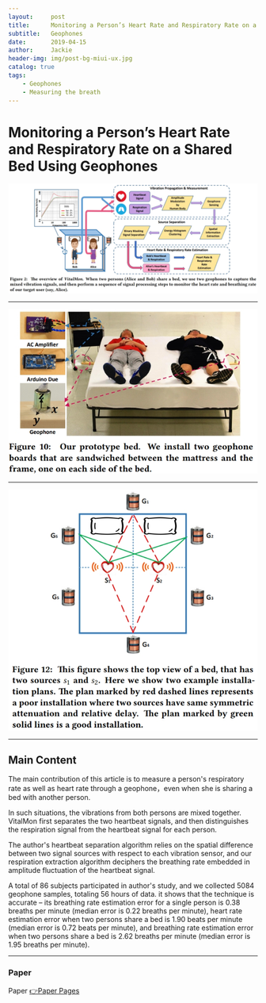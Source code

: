```yaml
---
layout:     post
title:      Monitoring a Person’s Heart Rate and Respiratory Rate on a Shared Bed Using Geophones
subtitle:   Geophones
date:       2019-04-15
author:     Jackie
header-img: img/post-bg-miui-ux.jpg
catalog: true
tags:
    - Geophones
    - Measuring the breath
---
```


# Monitoring a Person’s Heart Rate and Respiratory Rate on a Shared Bed Using Geophones

![](https://raw.githubusercontent.com/a416485164/a416485164.github.io/master/img/Geophones1.jpg)

***

![](https://raw.githubusercontent.com/a416485164/a416485164.github.io/master/img/Geophones2.jpg)

***

![](https://raw.githubusercontent.com/a416485164/a416485164.github.io/master/img/Geophones3.jpg)

***

## Main Content

The main contribution of this article is to measure a person's respiratory rate as well as heart rate through a geophone，even when she is
sharing a bed with another person.

In such situations, the vibrations from both persons are mixed together. VitalMon first separates the two heartbeat signals, and then distinguishes the respiration signal from the heartbeat signal for each person.

The author's heartbeat separation algorithm relies on the spatial difference between two signal sources with respect to each vibration sensor, and our respiration extraction algorithm deciphers the breathing rate embedded in amplitude fluctuation of the heartbeat signal.

A total of 86 subjects participated in author's study, and we collected 5084 geophone samples, totaling 56 hours of data. it shows that the technique is accurate – its breathing rate estimation error for a single person is 0.38 breaths per minute (median error is 0.22 breaths per minute), heart rate estimation error when two persons share a bed is 1.90 beats per minute (median error is 0.72 beats per minute), and breathing rate estimation error when two persons share a bed is 2.62 breaths per minute (median error is 1.95 breaths per minute). 

***

### Paper

<p>Paper <a href="http://www.winlab.rutgers.edu/~sugangli/papers/Sensys_2017.pdf">👉Paper Pages</a>